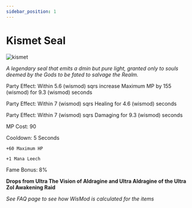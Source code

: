 ```yaml
---
sidebar_position: 1
---
```


# Kismet Seal

![kismet](https://vwiki.valorserver.com/api/item/picture/kismet%20seal)

<i>A legendary seal that emits a dmin but pure light, granted only to souls deemed by the Gods to be fated to salvage the Realm.</i>

Party Effect: Within 5.6 (wismod) sqrs increase Maximum MP by 155 (wismod) for 9.3 (wismod) seconds

Party Effect: Within 7 (wismod) sqrs Healing for 4.6 (wismod) seconds

Party Effect: Within 7 (wismod) sqrs Damaging for 9.3 (wismod) seconds

MP Cost: 90

Cooldown: 5 Seconds

    +60 Maximum HP
    
    +1 Mana Leech

Fame Bonus: 8%

**Drops from Ultra The Vision of Aldragine and Ultra Aldragine of the Ultra Zol Awakening Raid**

*See FAQ page to see how WisMod is calculated for the items*
